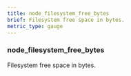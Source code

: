 ```yaml
---
title: node_filesystem_free_bytes
brief: Filesystem free space in bytes.
metric_type: gauge
---
```

### node_filesystem_free_bytes

Filesystem free space in bytes.